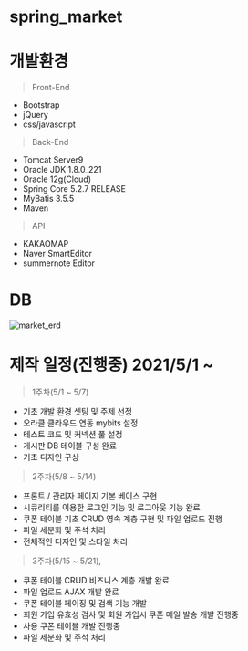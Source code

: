 # spring_market

# 개발환경
>Front-End
* Bootstrap
* jQuery
* css/javascript
>Back-End
*  Tomcat Server9
*  Oracle JDK 1.8.0_221
*  Oracle 12g(Cloud)
*  Spring Core 5.2.7 RELEASE
*  MyBatis 3.5.5
*  Maven

>API
* KAKAOMAP
* Naver SmartEditor
* summernote Editor 

# DB
![market_erd](https://user-images.githubusercontent.com/15880534/118242525-67a90d80-b4d8-11eb-83bd-5e812d6d5a05.JPG)


# 제작 일정(진행중) 2021/5/1 ~ 
>1주차(5/1 ~ 5/7)
* 기초 개발 환경 셋팅 및 주제 선정
* 오라클 클라우드 연동 mybits 설정
* 테스트 코드 및 커넥션 풀 설정
* 게시판 DB 테이블 구성 완료
* 기초 디자인 구상

>2주차(5/8 ~ 5/14)
* 프론트 / 관리자 페이지 기본 베이스 구현
* 시큐리티를 이용한 로그인 기능 및 로그아웃 기능 완료
* 쿠폰 테이블 기초 CRUD 영속 계층 구현 및 파일 업로드 진행
* 파일 세분화 및 주석 처리 
* 전체적인 디자인 및 스타일 처리

>3주차(5/15 ~ 5/21), 
* 쿠폰 테이블 CRUD 비즈니스 계층 개발 완료
* 파일 업로드 AJAX 개발 완료  
* 쿠폰 테이블 페이징 및 검색 기능 개발
* 회원 가입 유효성 검사 및 회원 가입시 쿠폰 메일 발송 개발 진행중
* 사용 쿠폰 테이블 개발 진행중
* 파일 세분화 및 주석 처리